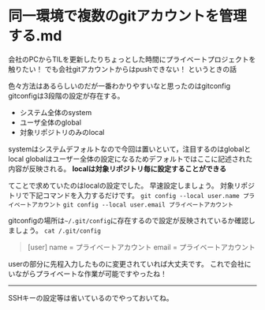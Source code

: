 # 同一環境で複数のgitアカウントを管理する.md
会社のPCからTILを更新したりちょっとした時間にプライベートプロジェクトを触りたい！
でも会社gitアカウントからはpushできない！
というときの話

色々方法はあるらしいのだが一番わかりやすいなと思ったのはgitconfig
gitconfigは3段階の設定が存在する。
* システム全体のsystem
* ユーザ全体のglobal
* 対象リポジトリのみのlocal

systemはシステムデフォルトなので今回は置いといて，注目するのはglobalとlocal
globalはユーザー全体の設定になるためデフォルトではここに記述された内容が反映される。
**localは対象リポジトリ毎に設定することができる**

てことで求めていたのはlocalの設定でした。
早速設定しましょう。
対象リポジトリで下記コマンドを入力するだけです。
`git config --local user.name プライベートアカウント`
`git config --local user.email プライベートアカウント`

gitconfigの場所は`~/.git/config`に存在するので設定が反映されているか確認しましょう。
`cat /.git/config`

> [user]
> 	name = プライベートアカウント
>	email = プライベートアカウント

userの部分に先程入力したものに変更されていれば大丈夫です。
これで会社にいながらプライベートな作業が可能ですやったね！

---
SSHキーの設定等は省いているのでやっておいてね。
